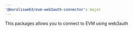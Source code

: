```yaml
---
'@moralisweb3/evm-web3auth-connector': major
---
```


This packages allows you to connect to EVM using web3auth
